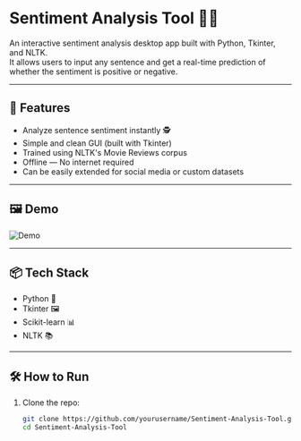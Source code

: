 # Sentiment Analysis Tool 🧠💬

An interactive sentiment analysis desktop app built with Python, Tkinter, and NLTK.  
It allows users to input any sentence and get a real-time prediction of whether the sentiment is positive or negative.

---

## 🚀 Features

- Analyze sentence sentiment instantly 🕵️
- Simple and clean GUI (built with Tkinter)
- Trained using NLTK's Movie Reviews corpus
- Offline — No internet required
- Can be easily extended for social media or custom datasets

---

## 🖼️ Demo

![Demo](screenshots/demo.png)

---

## 📦 Tech Stack

- Python 🐍
- Tkinter 🖼️
- Scikit-learn 📊
- NLTK 📚

---

## 🛠️ How to Run

1. Clone the repo:
   ```bash
   git clone https://github.com/yourusername/Sentiment-Analysis-Tool.git
   cd Sentiment-Analysis-Tool
